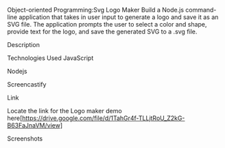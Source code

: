 Object-oriented Programming:Svg Logo Maker
Build a Node.js command-line application that takes in user input to generate a logo and save it as an SVG file. The application prompts the user to select a color and shape, provide text for the logo, and save the generated SVG to a .svg file.



Description



Technologies Used
JavaScript

Nodejs

Screencastify

Link

Locate the link for the Logo maker demo here[https://drive.google.com/file/d/1TahGr4f-TLLjtRoU_Z2kG-B63FaJnaVM/view]

Screenshots

